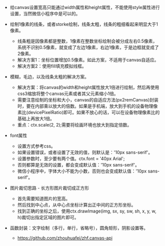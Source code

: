 * 给canvas设置宽高只能通过width属性和height属性，不能使用style属性进行设置，当然微信小程序中是可以的。

* 绘制1像素的线条，或者storke绘制，线条太粗，线条的粗细看起来明显大于1像素。
    - 线条粗是因像素都是整数，1像素在整数坐标绘制会被分成左右0.5像素，系统不识别0.5像素，就变成了左边1像素，右边1像素，于是边框就变成了2像素。
    - 解决方案1：坐标位置增加0.5像素。如此方案，不适用于canvas自适应。
    - 解决方案2：使用fill填充模拟线框。

* 模糊，毛边，以及线条太粗的解决方案。
    - 解决方案：将canvas的width和height属性放大1倍进行绘制，然后再使用css3缩放将整个canvas元素或者其父元素缩小1倍。
    - 需要注意绘制的坐标和大小，canvas的自适应方法(px2remCanvas)封装时，要在内部乘以放大的倍数。如果是手机端，放大到手机的设备物理像素比(devicePixelRatio)即可。如果不放心的话，可以在设备物理像素比的基础上再放大1倍。
    - 重点：ctx.scale(2, 2);需要将绘画环境也放大到指定倍数。

* font属性
    - 设置方式参考css。
    - 如果设置错误，或者设置了无效的值，则默认是：'10px sans-serif'。
    - 设置参数时，至少要有两个值。ctx.font = '40px Arial';
    - 否则都算是无效的设置，都会变成默认值：'10px sans-serif'。
    - 微信小程序中，字体大小不能为小数，否则也会变成默认值：'10px sans-serif'。

* 图片裁切思路 - 长方形图片裁切成正方形
    - 首先需要知道图片的宽高。
    - 然后找到中心点，从中心点坐标计算出正中间的正方形坐标。
    - 找到正确的坐标之后，使用ctx.drawImage(img, sx, sy, sw, sh, x, y, w, h)裁切出指定区域的图片即可。

* 函数封装：文字绘制（多行，单行，省略号），圆角矩形，阴影设置等。
    - https://github.com/zhouhuafei/zhf.canvas-api
